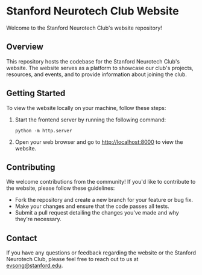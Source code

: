 # Stanford Neurotech Club Website

Welcome to the Stanford Neurotech Club's website repository!

## Overview

This repository hosts the codebase for the Stanford Neurotech Club's website. The website serves as a platform to showcase our club's projects, resources, and events, and to provide information about joining the club.

## Getting Started

To view the website locally on your machine, follow these steps:

1. Start the frontend server by running the following command:

    ```
    python -m http.server
    ```

2. Open your web browser and go to [http://localhost:8000](http://localhost:8000) to view the website.

## Contributing

We welcome contributions from the community! If you'd like to contribute to the website, please follow these guidelines:

- Fork the repository and create a new branch for your feature or bug fix.
- Make your changes and ensure that the code passes all tests.
- Submit a pull request detailing the changes you've made and why they're necessary.

## Contact

If you have any questions or feedback regarding the website or the Stanford Neurotech Club, please feel free to reach out to us at [evsong@stanford.edu](mailto:evsong@stanford.edu).

